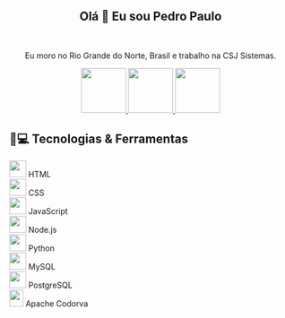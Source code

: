 <h2 align="center"> Olá 👋 Eu sou Pedro Paulo </h2>
 
<br>

<p align="center">
Eu moro no Rio Grande do Norte, Brasil e trabalho na CSJ Sistemas.
</p>

<p align="center">
  
  <a href="https://www.instagram.com/pedropaulodfr/">
    <img src="https://user-images.githubusercontent.com/29920024/180446127-c26827ff-badb-48e3-94fb-b9151f992a34.png" width="80" height="80" />
  </a>
  
  <a href="https://www.linkedin.com/in/pedropaulodfr/">
    <img src="https://user-images.githubusercontent.com/29920024/180447126-f4e19dfc-3aa0-4bf4-9535-a05b39c28659.png" width="80" height="80" />
  </a>
  
  <a href="mailto:pedropaulodfr@outlook.com">
    <img src="https://user-images.githubusercontent.com/29920024/180447111-2ee1cba3-1a10-4a78-9220-6e76b0450b38.png" width="80" height="80" />
  </a>
  
</p>

## 🚀💻 Tecnologias & Ferramentas

<img src="https://mauriciomikulski.github.io/img/logos/html.png" width="30" height="30" /> HTML  
<img src="https://cdn-icons-png.flaticon.com/512/5968/5968242.png" width="30" height="30" /> CSS  
<img src="https://user-images.githubusercontent.com/29920024/180448546-fe814091-61a0-4c00-b9b3-f543b1c6428c.png" width="30" height="30" /> JavaScript  
<img src="https://user-images.githubusercontent.com/29920024/180449638-8a16f7ff-298c-4df2-8f93-8c8fe941316a.png" width="30" height="30"/> Node.js  
<img src="https://user-images.githubusercontent.com/29920024/207874008-f1cde68d-b6f8-459e-9630-c10b6a9a8323.png" width="30" height="30" /> Python  
<img src="https://res.cloudinary.com/appmasters-io/image/upload/v1624744345/mysql_87a2317566.png" width="30" height="30" /> MySQL  
<img src="https://user-images.githubusercontent.com/29920024/180453068-bcd0dcfe-0a19-46ab-a246-14b0b5e66500.png" width="30" height="30" /> PostgreSQL  
<img src="https://cordova.apache.org/static/img/cordova_bot.png" width="25" height="30" /> Apache Codorva  


<!---
pedropaulodfr/pedropaulodfr is a ✨ special ✨ repository because its `README.md` (this file) appears on your GitHub profile.
You can click the Preview link to take a look at your changes.
--->

